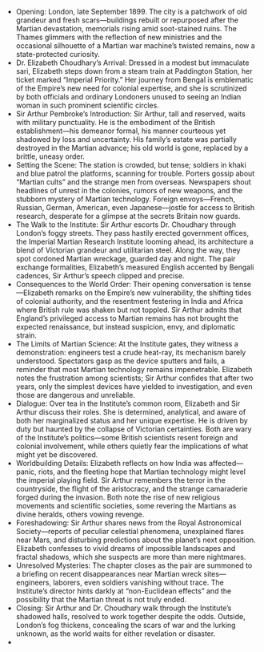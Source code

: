 - Opening: London, late September 1899. The city is a patchwork of old grandeur and fresh scars—buildings rebuilt or repurposed after the Martian devastation, memorials rising amid soot-stained ruins. The Thames glimmers with the reflection of new ministries and the occasional silhouette of a Martian war machine’s twisted remains, now a state-protected curiosity.
- Dr. Elizabeth Choudhary’s Arrival: Dressed in a modest but immaculate sari, Elizabeth steps down from a steam train at Paddington Station, her ticket marked “Imperial Priority.” Her journey from Bengal is emblematic of the Empire’s new need for colonial expertise, and she is scrutinized by both officials and ordinary Londoners unused to seeing an Indian woman in such prominent scientific circles.
- Sir Arthur Pembroke’s Introduction: Sir Arthur, tall and reserved, waits with military punctuality. He is the embodiment of the British establishment—his demeanor formal, his manner courteous yet shadowed by loss and uncertainty. His family’s estate was partially destroyed in the Martian advance; his old world is gone, replaced by a brittle, uneasy order.
- Setting the Scene: The station is crowded, but tense; soldiers in khaki and blue patrol the platforms, scanning for trouble. Porters gossip about “Martian cults” and the strange men from overseas. Newspapers shout headlines of unrest in the colonies, rumors of new weapons, and the stubborn mystery of Martian technology. Foreign envoys—French, Russian, German, American, even Japanese—jostle for access to British research, desperate for a glimpse at the secrets Britain now guards.
- The Walk to the Institute: Sir Arthur escorts Dr. Choudhary through London’s foggy streets. They pass hastily erected government offices, the Imperial Martian Research Institute looming ahead, its architecture a blend of Victorian grandeur and utilitarian steel. Along the way, they spot cordoned Martian wreckage, guarded day and night. The pair exchange formalities, Elizabeth’s measured English accented by Bengali cadences, Sir Arthur’s speech clipped and precise.
- Consequences to the World Order: Their opening conversation is tense—Elizabeth remarks on the Empire’s new vulnerability, the shifting tides of colonial authority, and the resentment festering in India and Africa where British rule was shaken but not toppled. Sir Arthur admits that England’s privileged access to Martian remains has not brought the expected renaissance, but instead suspicion, envy, and diplomatic strain.
- The Limits of Martian Science: At the Institute gates, they witness a demonstration: engineers test a crude heat-ray, its mechanism barely understood. Spectators gasp as the device sputters and fails, a reminder that most Martian technology remains impenetrable. Elizabeth notes the frustration among scientists; Sir Arthur confides that after two years, only the simplest devices have yielded to investigation, and even those are dangerous and unreliable.
- Dialogue: Over tea in the Institute’s common room, Elizabeth and Sir Arthur discuss their roles. She is determined, analytical, and aware of both her marginalized status and her unique expertise. He is driven by duty but haunted by the collapse of Victorian certainties. Both are wary of the Institute’s politics—some British scientists resent foreign and colonial involvement, while others quietly fear the implications of what might yet be discovered.
- Worldbuilding Details: Elizabeth reflects on how India was affected—panic, riots, and the fleeting hope that Martian technology might level the imperial playing field. Sir Arthur remembers the terror in the countryside, the flight of the aristocracy, and the strange camaraderie forged during the invasion. Both note the rise of new religious movements and scientific societies, some revering the Martians as divine heralds, others vowing revenge.
- Foreshadowing: Sir Arthur shares news from the Royal Astronomical Society—reports of peculiar celestial phenomena, unexplained flares near Mars, and disturbing predictions about the planet’s next opposition. Elizabeth confesses to vivid dreams of impossible landscapes and fractal shadows, which she suspects are more than mere nightmares.
- Unresolved Mysteries: The chapter closes as the pair are summoned to a briefing on recent disappearances near Martian wreck sites—engineers, laborers, even soldiers vanishing without trace. The Institute’s director hints darkly at “non-Euclidean effects” and the possibility that the Martian threat is not truly ended.
- Closing: Sir Arthur and Dr. Choudhary walk through the Institute’s shadowed halls, resolved to work together despite the odds. Outside, London’s fog thickens, concealing the scars of war and the lurking unknown, as the world waits for either revelation or disaster.
- 
